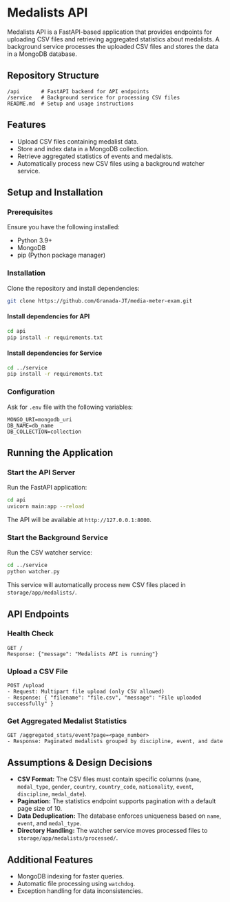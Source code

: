 # Medalists API

Medalists API is a FastAPI-based application that provides endpoints for uploading CSV files and retrieving aggregated statistics about medalists. A background service processes the uploaded CSV files and stores the data in a MongoDB database.

## Repository Structure

```
/api       # FastAPI backend for API endpoints
/service   # Background service for processing CSV files
README.md  # Setup and usage instructions
```

## Features

- Upload CSV files containing medalist data.
- Store and index data in a MongoDB collection.
- Retrieve aggregated statistics of events and medalists.
- Automatically process new CSV files using a background watcher service.

## Setup and Installation

### Prerequisites

Ensure you have the following installed:

- Python 3.9+
- MongoDB
- pip (Python package manager)

### Installation

Clone the repository and install dependencies:

```bash
git clone https://github.com/Granada-JT/media-meter-exam.git
```

#### Install dependencies for API

```bash
cd api
pip install -r requirements.txt
```

#### Install dependencies for Service

```bash
cd ../service
pip install -r requirements.txt
```

### Configuration

Ask for `.env` file with the following variables:

```
MONGO_URI=mongodb_uri
DB_NAME=db_name
DB_COLLECTION=collection
```

## Running the Application

### Start the API Server

Run the FastAPI application:

```bash
cd api
uvicorn main:app --reload
```

The API will be available at `http://127.0.0.1:8000`.

### Start the Background Service

Run the CSV watcher service:

```bash
cd ../service
python watcher.py
```

This service will automatically process new CSV files placed in `storage/app/medalists/`.

## API Endpoints

### Health Check

```
GET /
Response: {"message": "Medalists API is running"}
```

### Upload a CSV File

```
POST /upload
- Request: Multipart file upload (only CSV allowed)
- Response: { "filename": "file.csv", "message": "File uploaded successfully" }
```

### Get Aggregated Medalist Statistics

```
GET /aggregated_stats/event?page=<page_number>
- Response: Paginated medalists grouped by discipline, event, and date
```

## Assumptions & Design Decisions

- **CSV Format:** The CSV files must contain specific columns (`name`, `medal_type`, `gender`, `country`, `country_code`, `nationality`, `event`, `discipline`, `medal_date`).
- **Pagination:** The statistics endpoint supports pagination with a default page size of 10.
- **Data Deduplication:** The database enforces uniqueness based on `name`, `event`, and `medal_type`.
- **Directory Handling:** The watcher service moves processed files to `storage/app/medalists/processed/`.

## Additional Features

- MongoDB indexing for faster queries.
- Automatic file processing using `watchdog`.
- Exception handling for data inconsistencies.
